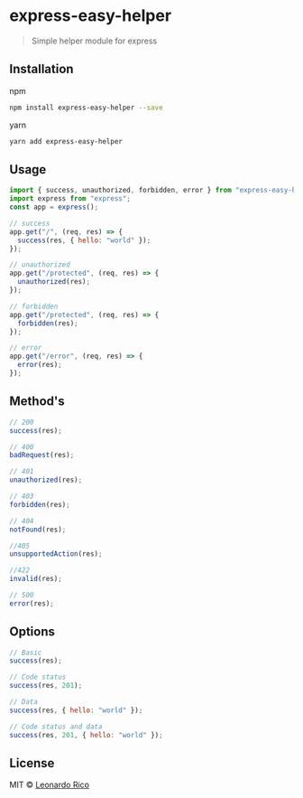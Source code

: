 # express-easy-helper

> Simple helper module for express

## Installation

npm

```bash
npm install express-easy-helper --save
```

yarn

```bash
yarn add express-easy-helper
```

## Usage

```javascript
import { success, unauthorized, forbidden, error } from "express-easy-helper";
import express from "express";
const app = express();

// success
app.get("/", (req, res) => {
  success(res, { hello: "world" });
});

// unauthorized
app.get("/protected", (req, res) => {
  unauthorized(res);
});

// forbidden
app.get("/protected", (req, res) => {
  forbidden(res);
});

// error
app.get("/error", (req, res) => {
  error(res);
});
```

## Method's

```javascript
// 200
success(res);

// 400
badRequest(res);

// 401
unauthorized(res);

// 403
forbidden(res);

// 404
notFound(res);

//405
unsupportedAction(res);

//422
invalid(res);

// 500
error(res);
```

## Options

```javascript
// Basic
success(res);

// Code status
success(res, 201);

// Data
success(res, { hello: "world" });

// Code status and data
success(res, 201, { hello: "world" });
```

## License

MIT © [Leonardo Rico](https://github.com/kevoj/express-easy-helper/blob/master/LICENSE)
